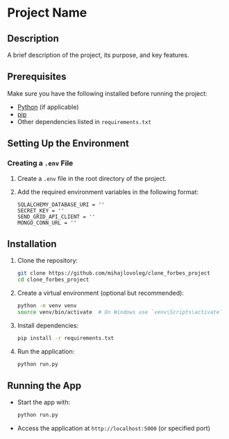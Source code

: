 # Project Name

## Description
A brief description of the project, its purpose, and key features.

## Prerequisites
Make sure you have the following installed before running the project:
- [Python](https://www.python.org/downloads/) (if applicable)
- [pip](https://pip.pypa.io/en/stable/)
- Other dependencies listed in `requirements.txt`

## Setting Up the Environment

### Creating a `.env` File
1. Create a `.env` file in the root directory of the project.
2. Add the required environment variables in the following format:

   ```
   SQLALCHEMY_DATABASE_URI = ''
   SECRET_KEY = ''
   SEND_GRID_API_CLIENT = ''
   MONGO_CONN_URL = ''
   ```

## Installation

1. Clone the repository:
   ```sh
   git clone https://github.com/mihajlovoleg/clone_forbes_project
   cd clone_forbes_project
   ```
2. Create a virtual environment (optional but recommended):
   ```sh
   python -m venv venv
   source venv/bin/activate  # On Windows use `venv\Scripts\activate`
   ```
3. Install dependencies:
   ```sh
   pip install -r requirements.txt
   ```
4. Run the application:
   ```sh
   python run.py
   ```

## Running the App
- Start the app with:
  ```sh
  python run.py
  ```
- Access the application at `http://localhost:5000` (or specified port)




